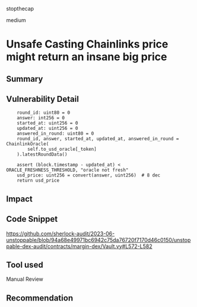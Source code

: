 stopthecap

medium

# Unsafe Casting Chainlinks price might return an insane big price

## Summary

## Vulnerability Detail

```solidity
    round_id: uint80 = 0
    answer: int256 = 0
    started_at: uint256 = 0
    updated_at: uint256 = 0
    answered_in_round: uint80 = 0
    round_id, answer, started_at, updated_at, answered_in_round = ChainlinkOracle(
        self.to_usd_oracle[_token]
    ).latestRoundData()

    assert (block.timestamp - updated_at) < ORACLE_FRESHNESS_THRESHOLD, "oracle not fresh"
    usd_price: uint256 = convert(answer, uint256)  # 8 dec
    return usd_price
```
## Impact

## Code Snippet
https://github.com/sherlock-audit/2023-06-unstoppable/blob/94a68e49971bc6942c75da76720f7170d46c0150/unstoppable-dex-audit/contracts/margin-dex/Vault.vy#L572-L582

## Tool used

Manual Review

## Recommendation
